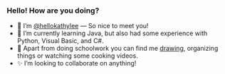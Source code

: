 ### Hello! How are you doing?

- 👋 I’m [@hellokathylee](https://github.com/hellokathylee) — So nice to meet you!
- 🌱 I’m currently learning Java, but also had some experience with Python, Visual Basic, and C#.
- 🌠 Apart from doing schoolwork you can find me [drawing](https://www.behance.net/hellokathylee), organizing things or watching some cooking videos.
- ✨ I’m looking to collaborate on anything!
